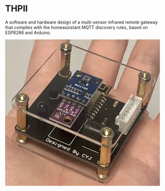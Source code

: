 # THPII
A software and hardware design of a multi-sensor infrared remote gateway that complies with the homeassistant MQTT discovery rules, based on ESP8266 and Arduino.

![Photo of THPII](https://github.com/cyijun/THPII/blob/main/image/hardware_pic.jpg)
